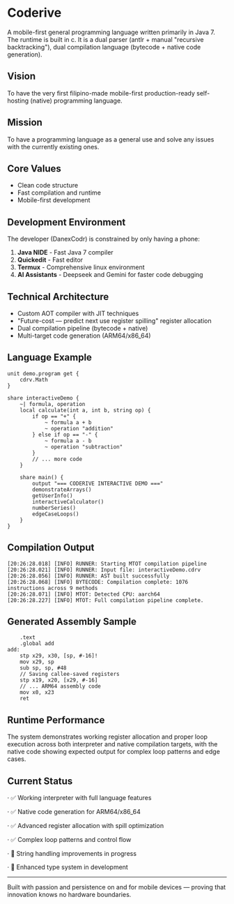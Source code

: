 # Coderive

A mobile-first general programming language written primarily in Java 7. The runtime is built in c. It is a dual parser (antlr + manual "recursive backtracking"), dual compilation language (bytecode + native code generation).

## Vision
To have the very first filipino-made mobile-first production-ready self-hosting (native) programming language.

## Mission  
To have a programming language as a general use and solve any issues with the currently existing ones.

## Core Values
- Clean code structure
- Fast compilation and runtime
- Mobile-first development

## Development Environment
The developer (DanexCodr) is constrained by only having a phone:

1. **Java NIDE** - Fast Java 7 compiler
2. **Quickedit** - Fast editor  
3. **Termux** - Comprehensive linux environment
4. **AI Assistants** - Deepseek and Gemini for faster code debugging

## Technical Architecture
- Custom AOT compiler with JIT techniques
- "Future-cost — predict next use register spilling" register allocation
- Dual compilation pipeline (bytecode + native)
- Multi-target code generation (ARM64/x86_64)

## Language Example
```coderive
unit demo.program get {
    cdrv.Math
}

share interactiveDemo {
    ~| formula, operation
    local calculate(int a, int b, string op) {
        if op == "+" {
            ~ formula a + b
            ~ operation "addition"
        } else if op == "-" {
            ~ formula a - b
            ~ operation "subtraction"
        }
        // ... more code
    }
    
    share main() {
        output "=== CODERIVE INTERACTIVE DEMO ==="
        demonstrateArrays()
        getUserInfo()
        interactiveCalculator()
        numberSeries()
        edgeCaseLoops()
    }
}
```

## Compilation Output

```
[20:26:28.018] [INFO] RUNNER: Starting MTOT compilation pipeline
[20:26:28.021] [INFO] RUNNER: Input file: interactiveDemo.cdrv
[20:26:28.056] [INFO] RUNNER: AST built successfully
[20:26:28.068] [INFO] BYTECODE: Compilation complete: 1076 instructions across 9 methods
[20:26:28.071] [INFO] MTOT: Detected CPU: aarch64
[20:26:28.227] [INFO] MTOT: Full compilation pipeline complete.
```

## Generated Assembly Sample

```assembly
    .text
    .global add
add:
    stp x29, x30, [sp, #-16]!
    mov x29, sp
    sub sp, sp, #48
    // Saving callee-saved registers
    stp x19, x20, [x29, #-16]
    // ... ARM64 assembly code
    mov x0, x23
    ret
```

## Runtime Performance

The system demonstrates working register allocation and proper loop execution across both interpreter and native compilation targets, with the native code showing expected output for complex loop patterns and edge cases.

## Current Status

· ✅ Working interpreter with full language features

· ✅ Native code generation for ARM64/x86_64

· ✅ Advanced register allocation with spill optimization

· ✅ Complex loop patterns and control flow

· 🔧 String handling improvements in progress

· 🔧 Enhanced type system in development

---

Built with passion and persistence on and for mobile devices — proving that innovation knows no hardware boundaries.
